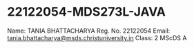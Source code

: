 # 22122054-MDS273L-JAVA
 Name: TANIA BHATTACHARYA
 Reg. No. 22122054
 Email: tania.bhattacharya@msds.christuniversity.in
 Class: 2 MScDS A
